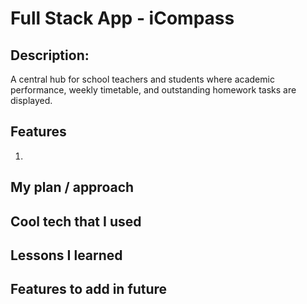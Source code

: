 # Full Stack App - iCompass

## Description:
A central hub for school teachers and students where academic performance, weekly timetable, and outstanding homework tasks are displayed.

## Features
1.

## My plan / approach

## Cool tech that I used

## Lessons I learned

## Features to add in future